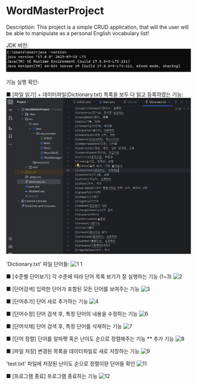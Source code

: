 # WordMasterProject
Description:
  This project is a simple CRUD application, that will the user will be able to manipulate as a personal English vocabulary list!

JDK 버전:
![img](screenshots/jdkVER.png)

기능 실행 확인:

■ [파일 읽기] + 데이터파일(Dictionary.txt) 목록을 보두 다 읽고 등록하였는 기능:
  ![1](screenshots/1.1.png)


  'Dictionary.txt'  파일 단어들:
  ![1 1](https://github.com/naim-kim/WordMasterProject/assets/143364203/8352e934-d354-4f59-8ebd-3fda8d3edd69)


■ [수준별 단어보기] 각 수준에 따라 단어 목록 보기가 잘 실행하는 기능 (1~3)
  ![2](https://github.com/naim-kim/WordMasterProject/assets/143364203/22c084c7-b9e0-4207-9924-0e1c005b5f48)

■ [단어검색] 입력한 단어가 포함된 모든 단어를 보여주는 기능
  ![3](https://github.com/naim-kim/WordMasterProject/assets/143364203/7b1a7289-b64a-4f04-b9db-60b9179c4456)

■ [단어추가] 단어 새로 추가하는 기능
  ![4](https://github.com/naim-kim/WordMasterProject/assets/143364203/63f00bee-5c0d-40ab-8b7d-03cfce0ea425)
  
■ [단어수정] 단어 검색 후, 특정 단어의 내용을 수정하는 기능
  ![6](https://github.com/naim-kim/WordMasterProject/assets/143364203/4e7f88fd-456e-4311-acbf-15cc4ecdd06f)

■ [단어삭제] 단어 검색 후, 특정 단어를 삭제하는 기능
  ![7](https://github.com/naim-kim/WordMasterProject/assets/143364203/f0b7db42-d5b0-4c2b-98b6-971dadb3fd8a)

■ [단어 정렬] 단어를 알파펫 혹은 난이도 순으로 정렬해주는 기능 ** 추가 기능
  ![8](https://github.com/naim-kim/WordMasterProject/assets/143364203/f0994317-02c6-4efb-84f6-2c0eb3f8e0ed)

■ [파일 저장] 변경된 목록을 데이터파일로 새로 저장하는 기능
  ![9](https://github.com/naim-kim/WordMasterProject/assets/143364203/76556a9d-592f-4c8b-85e8-4ebd9dfde304)
  
  'test.txt' 파일에 저장된 난이도 순으로 정렬이돤 단어들 확인
  ![11](https://github.com/naim-kim/WordMasterProject/assets/143364203/75a1d13b-6ce4-4f3d-a4bd-9d51cb098fcf)

■ [프로그램 종료] 프로그램 종료하는 기능
  ![12](https://github.com/naim-kim/WordMasterProject/assets/143364203/6632bdfa-7506-42e5-be21-f49f75800ff7)
